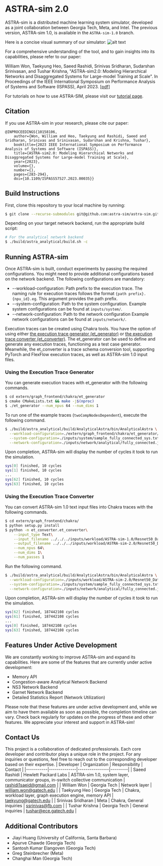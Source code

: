 # ASTRA-sim 2.0
ASTRA-sim is a distributed machine learning system simulator, developed as a joint collaboration between Georgia Tech, Meta, and Intel.
The previous version, ASTRA-sim 1.0, is available in the `ASTRA-sim-1.0` branch.

Here is a concise visual summary of our simulator:
![alt text](https://github.com/astra-sim/astra-sim/blob/master/docs/images/astrasim_overview_codesign.png)

For a comprehensive understanding of the tool, and to gain insights into its capabilities, please refer to our paper:

William Won, Taekyung Heo, Saeed Rashidi, Srinivas Sridharan, Sudarshan Srinivasan, and Tushar Krishna, "ASTRA-sim2.0: Modeling Hierarchical Networks and Disaggregated Systems for Large-model Training at Scale". In Proceedings of the IEEE International Symposium on Performance Analysis of Systems and Software (ISPASS), April 2023. [[pdf]](https://arxiv.org/pdf/2303.14006.pdf)

For tutorials on how to use ASTRA-SIM, please visit our [tutorial page](https://astra-sim.github.io/).

## Citation
If you use ASTRA-sim in your research, please cite our paper:

```
@INPROCEEDINGS{10158106,
    author={Won, William and Heo, Taekyung and Rashidi, Saeed and Sridharan, Srinivas and Srinivasan, Sudarshan and Krishna, Tushar},
    booktitle={2023 IEEE International Symposium on Performance Analysis of Systems and Software (ISPASS)},
    title={ASTRA-sim2.0: Modeling Hierarchical Networks and Disaggregated Systems for Large-model Training at Scale},
    year={2023},
    volume={},
    number={},
    pages={283-294},
    doi={10.1109/ISPASS57527.2023.00035}}
```

## Build Instructions
First, clone this repository to your local machine by running:
```bash
$ git clone --recurse-submodules git@github.com:astra-sim/astra-sim.git
```

Depending on your target network backend, run the appropriate build script:
```bash
# For the analytical network backend
$ ./build/astra_analytical/build.sh -c
```

## Running ASTRA-sim
Once ASTRA-sim is built, conduct experiments by passing the required configurations.
You might need to provide additional configurations based on the network backend.
The following configurations are mandatory:
* --workload-configuration: Path prefix to the execution trace. The naming rule for execution traces follows the format `{path prefix}.{npu_id}.eg`. This argument provides the path prefix.
* --system-configuration: Path to the system configuration. Example system configurations can be found at `inputs/system/`.
* --network-configuration: Path to the network configuration Example network configurations can be found at `inputs/network/`.

Execution traces can be created using Chakra tools. You have the option of using either [the execution trace generator (et_generator)](https://github.com/chakra-et/chakra#execution-trace-generator-et_generator)
or [the execution trace converter (et_converter)](https://github.com/chakra-et/chakra#execution-trace-converter-et_converter).
The et_generator can be used to define and generate any execution traces, functioning as a test case generator. Meanwhile, the et_converter is a trace schema conversion tool, supporting PyTorch and FlexFlow execution traces, as well as ASTRA-sim 1.0 input files.

### Using the Execution Trace Generator
You can generate execution traces with et_generator with the following commands.
```bash
$ cd extern/graph_frontend/chakra/et_generator
$ cmake CMakeLists.txt && make -j$(nproc)
$ ./et_generator --num_npus 64 --num_dims 1
```

To run one of the example traces (`twoCompNodesDependent`), execute the following command.
```bash
$ ./build/astra_analytical/build/AnalyticalAstra/bin/AnalyticalAstra \
  --workload-configuration=./extern/graph_frontend/chakra/et_generator/twoCompNodesDependent \
  --system-configuration=./inputs/system/sample_fully_connected_sys.txt \
  --network-configuration=./inputs/network/analytical/fully_connected.json
```

Upon completion, ASTRA-sim will display the number of cycles it took to run the simulation.
```bash
sys[0] finished, 10 cycles
sys[1] finished, 10 cycles
...
sys[62] finished, 10 cycles
sys[63] finished, 10 cycles
```

### Using the Execution Trace Converter
You can convert ASTRA-sim 1.0 text input files into Chakra traces with the following commands.
```bash
$ cd extern/graph_frontend/chakra/
$ python setup.py install
$ python -m et_converter.et_converter\
    --input_type Text\
    --input_filename ../../../inputs/workload/ASTRA-sim-1.0/Resnet50_DataParallel.txt\
    --output_filename ../../../inputs/workload/ASTRA-sim-2.0/Resnet50_DataParallel\
    --num_npus 64\
    --num_dims 1\
    --num_passes 1
```

Run the following command.
```bash
$ ./build/astra_analytical/build/AnalyticalAstra/bin/AnalyticalAstra \
  --workload-configuration=./inputs/workload/ASTRA-sim-2.0/Resnet50_DataParallel \
  --system-configuration=./inputs/system/sample_fully_connected_sys.txt \
  --network-configuration=./inputs/network/analytical/fully_connected.json
```

Upon completion, ASTRA-sim will display the number of cycles it took to run the simulation.
```bash
sys[62] finished, 187442108 cycles
sys[61] finished, 187442108 cycles
...
sys[0] finished, 187442108 cycles
sys[63] finished, 187442108 cycles
```

## Features Under Active Development
We are constantly working to improve ASTRA-sim and expand its capabilities. Here are some of the features that are currently under active development:

* Memory API
* Congestion-aware Analytical Network Backend
* NS3 Network Backend
* Garnet Network Backend
* Detailed Statistics Report (Network Utilization)
  
Please note that these features are under active development and, while we aim to have them available as soon as possible, the completion timeline can vary. Check back regularly for updates on the progress of these and other features. We appreciate your interest and support in ASTRA-sim!


## Contact Us
This project is a collaboration of dedicated professionals. Each core developer and contributor plays a unique role in the project. For any inquiries or questions, feel free to reach out to the corresponding developer based on their expertise. 
| Developer | Organization | Responsibility | Contact |
|-----------|--------------|----------------|---------|
| Saeed Rashidi | Hewlett Packard Labs | ASTRA-sim 1.0, system layer, communicator groups, in-switch collective communication | rashidi1saeid@gmail.com |
| William Won | Georgia Tech | Network layer | william.won@gatech.edu |
| Taekyung Heo | Georgia Tech | Chakra, workload layer, graph execution engine, memory API | taekyung@gatech.edu |
| Srinivas Sridharan | Meta | Chakra, General inquiries | ssrinivas@fb.com |
| Tushar Krishna | Georgia Tech | General inquiries | tushar@ece.gatech.edu |

## Additional Contributors
* Jiayi Huang (University of California, Santa Barbara)
* Apurve Chawde (Georgia Tech)
* Santosh Kumar Elangoven (Georgia Tech)
* Greg Steinbrecher (Meta)
* Changhai Man (Georgia Tech)
